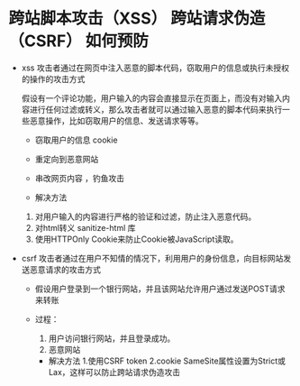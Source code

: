 # 跨站脚本攻击（XSS） 跨站请求伪造（CSRF） 如何预防

- xss 
  攻击者通过在网页中注入恶意的脚本代码，窃取用户的信息或执行未授权的操作的攻击方式
  <script>alert('xss')</script></>
  假设有一个评论功能，用户输入的内容会直接显示在页面上，而没有对输入内容进行任何过滤或转义，那么攻击者就可以通过输入恶意的脚本代码来执行一些恶意操作，比如窃取用户的信息、发送请求等等。
  - 窃取用户的信息 cookie
  - 重定向到恶意网站
  - 串改网页内容 ，钓鱼攻击

  - 解决方法
  1. 对用户输入的内容进行严格的验证和过滤，防止注入恶意代码。
  2. 对html转义 sanitize-html 库
  3. 使用HTTPOnly Cookie来防止Cookie被JavaScript读取。
- csrf
  攻击者通过在用户不知情的情况下，利用用户的身份信息，向目标网站发送恶意请求的攻击方式

  - 假设用户登录到一个银行网站，并且该网站允许用户通过发送POST请求来转账
  - 过程：
    1. 用户访问银行网站，并且登录成功。
    2. 恶意网站
    <form action="https://bank.com/transfer" method="POST" style="display:none;">
    <input type="hidden" name="amount" value="1000">
    <input type="hidden" name="to" value="attacker_account">
    </form>
    <script>
        document.forms[0].submit();
    </script>

    - 解决方法
    1.使用CSRF token 
    2.cookie SameSite属性设置为Strict或Lax，这样可以防止跨站请求伪造攻击